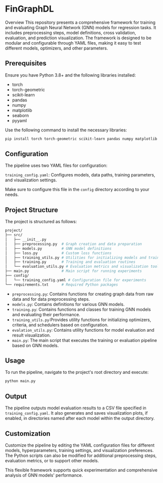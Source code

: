 # FinGraphDL

Overview
This repository presents a comprehensive framework for training and evaluating Graph Neural Network (GNN) models for regression tasks. It includes preprocessing steps, model definitions, cross validation, evaluation, and prediction visualization. The framework is designed to be modular and configurable through YAML files, making it easy to test different models, optimizers, and other parameters.

## Prerequisites

Ensure you have Python 3.8+ and the following libraries installed:

- torch
- torch-geometric
- scikit-learn
- pandas
- numpy
- matplotlib
- seaborn
- pyyaml

Use the following command to install the necessary libraries:

```bash
pip install torch torch-geometric scikit-learn pandas numpy matplotlib seaborn pyyaml
```

## Configuration
The pipeline uses two YAML files for configuration:

`training_config.yaml`: Configures models, data paths, training parameters, and visualization settings.

Make sure to configure this file in the `config` directory according to your needs.

## Project Structure
The project is structured as follows:

```bash
project/
├── src/
│   ├── __init__.py
│   ├── preprocessing.py  # Graph creation and data preparation
│   ├── models.py         # GNN model definitions
│   ├── loss.py           # Custom loss functions
│   ├── training_utils.py # Utilities for initializing models and training components
│   ├── training.py       # Training and evaluation routines
│   └── evaluation_utils.py # Evaluation metrics and visualization tools
├── main.py               # Main script for running experiments
├── config/
│   └── training_config.yaml # Configuration file for experiments
└── requirements.txt      # Required Python packages
```

- `preprocessing.py`: Contains functions for creating graph data from raw data and for data preprocessing steps.
- `models.py`: Contains definitions for various GNN models.
- `training.py`: Contains functions and classes for training GNN models and evaluating their performance.
- `training_utils.py`:Provides utility functions for initializing optimizers, criteria, and schedulers based on configuration.
- `evalation_utils.py`: Contains utility functions for model evaluation and result visualization.
- `main.py`: The main script that executes the training or evaluation pipeline based on GNN models.


## Usage
To run the pipeline, navigate to the project's root directory and execute:

```bash
python main.py
```

## Output
The pipeline outputs model evaluation results to a CSV file specified in `training_config.yaml`. It also generates and saves visualization plots, if enabled, in directories named after each model within the output directory.

## Customization
Customize the pipeline by editing the YAML configuration files for different models, hyperparameters, training settings, and visualization preferences. The Python scripts can also be modified for additional preprocessing steps, evaluation metrics, or to support other models.

This flexible framework supports quick experimentation and comprehensive analysis of GNN models' performance.